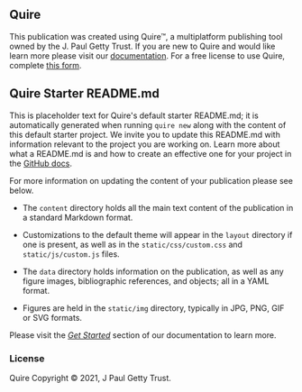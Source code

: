 ## Quire

This publication was created using Quire™, a multiplatform publishing tool owned by the J. Paul Getty Trust. If you are new to Quire and would like learn more please visit our [documentation](https://quire.getty.edu). For a free license to use Quire, complete [this form](https://docs.google.com/forms/d/e/1FAIpQLScKOJEq9ivhwizmdazjuhxBII-s-5SUsnerWmyF8VteeeRBhA/viewform).

## Quire Starter README.md

This is placeholder text for Quire's default starter README.md; it is automatically generated when running `quire new` along with the content of this default starter project. We invite you to update this README.md with information relevant to the project you are working on. Learn more about what a README.md is and how to create an effective one for your project in the [GitHub docs](https://docs.github.com/en/github/creating-cloning-and-archiving-repositories/about-readmes).

For more information on updating the content of your publication please see below.

- The `content` directory holds all the main text content of the publication in a standard Markdown format.

- Customizations to the default theme will appear in the `layout` directory if one is present, as well as in the `static/css/custom.css` and `static/js/custom.js` files.

- The `data` directory holds information on the publication, as well as any figure images, bibliographic references, and objects; all in a YAML format.

- Figures are held in the `static/img` directory, typically in JPG, PNG, GIF or SVG formats.

Please visit the [_Get Started_](https://quire.getty.edu/documentation/getting-started/) section of our documentation to learn more.

### License

Quire Copyright © 2021, J Paul Getty Trust.
